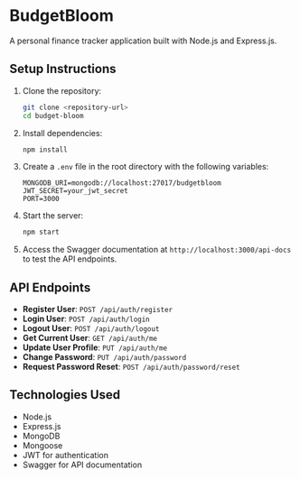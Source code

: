 # BudgetBloom

A personal finance tracker application built with Node.js and Express.js.

## Setup Instructions

1. Clone the repository:
   ```bash
   git clone <repository-url>
   cd budget-bloom
   ```

2. Install dependencies:
   ```bash
   npm install
   ```

3. Create a `.env` file in the root directory with the following variables:
   ```
   MONGODB_URI=mongodb://localhost:27017/budgetbloom
   JWT_SECRET=your_jwt_secret
   PORT=3000
   ```

4. Start the server:
   ```bash
   npm start
   ```

5. Access the Swagger documentation at `http://localhost:3000/api-docs` to test the API endpoints.

## API Endpoints

- **Register User**: `POST /api/auth/register`
- **Login User**: `POST /api/auth/login`
- **Logout User**: `POST /api/auth/logout`
- **Get Current User**: `GET /api/auth/me`
- **Update User Profile**: `PUT /api/auth/me`
- **Change Password**: `PUT /api/auth/password`
- **Request Password Reset**: `POST /api/auth/password/reset`

## Technologies Used

- Node.js
- Express.js
- MongoDB
- Mongoose
- JWT for authentication
- Swagger for API documentation 